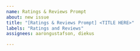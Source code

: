 ```yaml
---
name: Ratings & Reviews Prompt
about: new issue
title: "[Ratings & Reviews Prompt] <TITLE HERE>"
labels: "Ratings and Reviews"
assignees: aarongustafson, diekus

---
```



